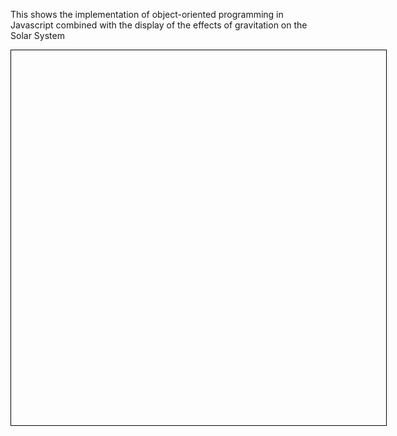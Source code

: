 This shows the implementation of object-oriented programming in Javascript combined with the display of the effects of gravitation on the Solar System
<head>
    <style>
        #solar-system {
            width: 600px;
            height: 600px;
            position: relative;
            border: 1px solid black;
            margin: 0 auto;
        }
        .planet {
            position: absolute;
            border-radius: 50%;
        }
        #sun {
            background-color: yellow;
            width: 80px;
            height: 80px;
            top: 260px;
            left: 260px;
        }
        .mercury {
            background-color: gray;
            width: 20px;
            height: 20px;
        }
        .venus {
            background-color: orange;
            width: 30px;
            height: 30px;
        }
        .earth {
            background-color: dodgerblue;
            width: 40px;
            height: 40px;
        }
        .mars {
            background-color: orangered;
            width: 35px;
            height: 35px;
        }
    </style>
</head>
<body>
    <div id="solar-system"></div>
    <script>
        class Planet {
            constructor(name, diameter, color, orbitRadius, speed) {
                this.name = name;
                this.diameter = diameter;
                this.color = color;
                this.orbitRadius = orbitRadius;
                this.speed = speed;
                this.angle = 0;
                this.element = null;
            }       
            create() {
                this.element = document.createElement("div");
                this.element.className = "planet " + this.name.toLowerCase();
                this.element.style.backgroundColor = this.color;
                this.element.style.width = this.diameter + "px";
                this.element.style.height = this.diameter + "px";
                document.getElementById("solar-system").appendChild(this.element);
            }    
            animate() {
                setInterval(() => {
                    this.angle += this.speed;
                    const centerX = 300;
                    const centerY = 300;
                    const x = centerX + this.orbitRadius * Math.cos(this.angle);
                    const y = centerY + this.orbitRadius * Math.sin(this.angle);      
                    this.element.style.left = x + "px";
                    this.element.style.top = y + "px";
                }, 20);
            }
        }
        const sun = new Planet("sun", 80, "yellow", 0, 0);
        const mercury = new Planet("mercury", 20, "gray", 100, 0.03);
        const venus = new Planet("venus", 30, "orange", 150, 0.02);
        const earth = new Planet("earth", 40, "dodgerblue", 200, 0.015);
        const mars = new Planet("mars", 35, "orangered", 250, 0.01);
        sun.create();
        mercury.create();
        venus.create();
        earth.create();
        mars.create();
        sun.animate();
        mercury.animate();
        venus.animate();
        earth.animate();
        mars.animate();
    </script>
</body>
